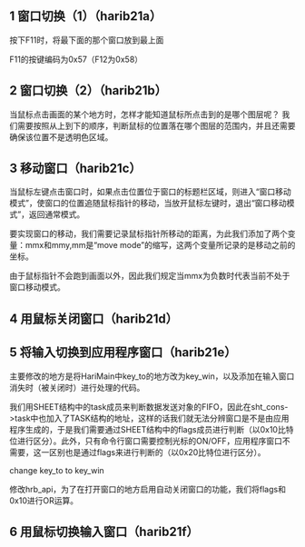 ## 1 窗口切换（1）（harib21a）

按下F11时，将最下面的那个窗口放到最上面

F11的按键编码为0x57（F12为0x58）


## 2 窗口切换（2）（harib21b）

当鼠标点击画面的某个地方时，怎样才能知道鼠标所点击到的是哪个图层呢？
我们需要按照从上到下的顺序，判断鼠标的位置落在哪个图层的范围内，并且还需要确保该位置不是透明色区域。


## 3 移动窗口（harib21c）

当鼠标左键点击窗口时，如果点击位置位于窗口的标题栏区域，则进入“窗口移动模式”，使窗口的位置追随鼠标指针的移动，当放开鼠标左键时，退出“窗口移动模式”，返回通常模式。

要实现窗口的移动，我们需要记录鼠标指针所移动的距离，为此我们添加了两个变量：mmx和mmy,mm是“move mode”的缩写，这两个变量所记录的是移动之前的坐标。

由于鼠标指针不会跑到画面以外，因此我们规定当mmx为负数时代表当前不处于窗口移动模式。


## 4 用鼠标关闭窗口（harib21d）



## 5 将输入切换到应用程序窗口（harib21e）

主要修改的地方是将HariMain中key_to的地方改为key_win，以及添加在输入窗口消失时（被关闭时）进行处理的代码。

我们用SHEET结构中的task成员来判断数据发送对象的FIFO，因此在sht_cons->task中也加入了TASK结构的地址，这样的话我们就无法分辨窗口是不是由应用程序生成的，于是我们需要通过SHEET结构中的flags成员进行判断（以0x10比特位进行区分）。此外，只有命令行窗口需要控制光标的ON/OFF，应用程序窗口不需要，这一区别也是通过flags来进行判断的（以0x20比特位进行区分）。


change key_to to key_win

修改hrb_api，为了在打开窗口的地方启用自动关闭窗口的功能，我们将flags和0x10进行OR运算。


## 6 用鼠标切换输入窗口（harib21f）


